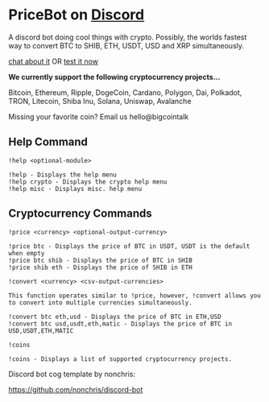 # PriceBot on [Discord](https://discord.gg/PY5SQ3DXmv)
A discord bot doing cool things with crypto. Possibly, the worlds fastest way to convert BTC to SHIB, ETH, USDT, USD and XRP simultaneously.

[chat about it](https://bigcointalk.org/viewtopic.php?t=8) OR [test it now](https://discord.gg/PY5SQ3DXmv)

**We currently support the following cryptocurrency projects...** 

Bitcoin, Ethereum, Ripple, DogeCoin, Cardano, Polygon, Dai, Polkadot, TRON, Litecoin, Shiba Inu, Solana, Uniswap, Avalanche

Missing your favorite coin? Email us hello@bigcointalk

## Help Command

`!help <optional-module>`

```
!help - Displays the help menu
!help crypto - Displays the crypto help menu
!help misc - Displays misc. help menu
```

## Cryptocurrency Commands

`!price <currency> <optional-output-currency>`

```
!price btc - Displays the price of BTC in USDT, USDT is the default when empty
!price btc shib - Displays the price of BTC in SHIB
!price shib eth - Displays the price of SHIB in ETH
```

`!convert <currency> <csv-output-currencies>`

`This function operates similar to !price, however, !convert allows you to convert into multiple currencies simultaneously.`

```
!convert btc eth,usd - Displays the price of BTC in ETH,USD
!convert btc usd,usdt,eth,matic - Displays the price of BTC in USD,USDT,ETH,MATIC
```

`!coins`

```
!coins - Displays a list of supported cryptocurrency projects.
```


Discord bot cog template by nonchris:

https://github.com/nonchris/discord-bot


